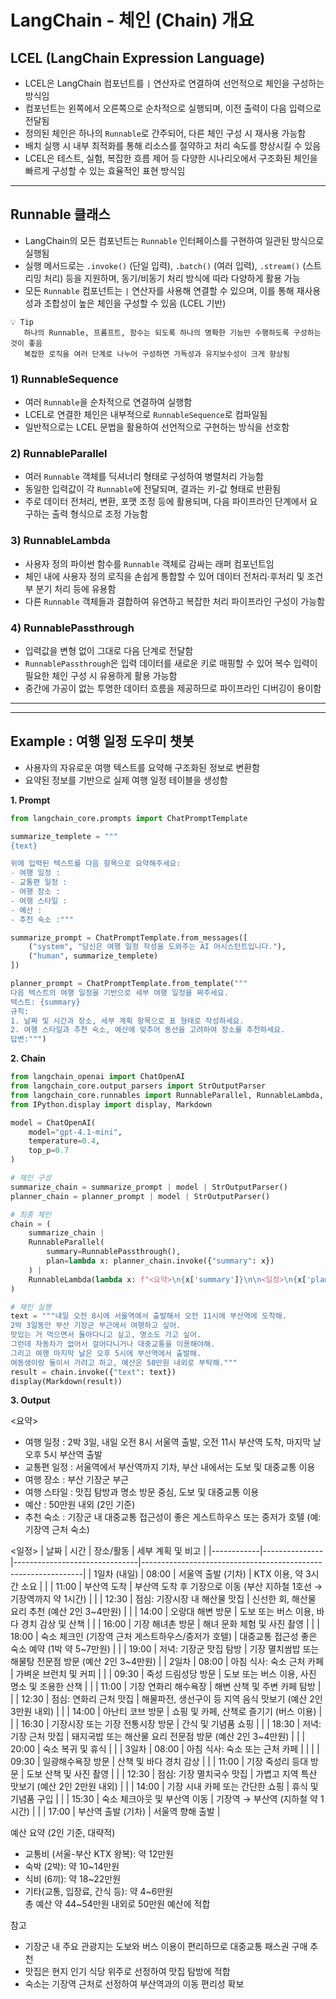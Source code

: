 # LangChain - 체인 (Chain) 개요 

## LCEL (LangChain Expression Language)

- LCEL은 LangChain 컴포넌트를 `|` 연산자로 연결하여 선언적으로 체인을 구성하는 방식임
- 컴포넌트는 왼쪽에서 오른쪽으로 순차적으로 실행되며, 이전 출력이 다음 입력으로 전달됨  
- 정의된 체인은 하나의 `Runnable`로 간주되어, 다른 체인 구성 시 재사용 가능함  
- 배치 실행 시 내부 최적화를 통해 리소스를 절약하고 처리 속도를 향상시킬 수 있음  
- LCEL은 테스트, 실험, 복잡한 흐름 제어 등 다양한 시나리오에서 구조화된 체인을 빠르게 구성할 수 있는 효율적인 표현 방식임

---

## Runnable 클래스

- LangChain의 모든 컴포넌트는 `Runnable` 인터페이스를 구현하여 일관된 방식으로 실행됨  
- 실행 메서드로는 `.invoke()` (단일 입력), `.batch()` (여러 입력), `.stream()` (스트리밍 처리) 등을 지원하며, 동기/비동기 처리 방식에 따라 다양하게 활용 가능  
- 모든 `Runnable` 컴포넌트는 `|` 연산자를 사용해 연결할 수 있으며, 이를 통해 재사용성과 조합성이 높은 체인을 구성할 수 있음 (LCEL 기반)

```
💡 Tip
   하나의 Runnable, 프롬프트, 함수는 되도록 하나의 명확한 기능만 수행하도록 구성하는 것이 좋음
   복잡한 로직을 여러 단계로 나누어 구성하면 가독성과 유지보수성이 크게 향상됨
```


### 1\) RunnableSequence

- 여러 `Runnable`을 순차적으로 연결하여 실행함
- LCEL로 연결한 체인은 내부적으로 `RunnableSequence`로 컴파일됨
- 일반적으로는 LCEL 문법을 활용하여 선언적으로 구현하는 방식을 선호함

### 2\) RunnableParallel

- 여러 `Runnable` 객체를 딕셔너리 형태로 구성하여 병렬처리 가능함
- 동일한 입력값이 각 `Runnable`에 전달되며, 결과는 키-값 형태로 반환됨
- 주로 데이터 전처리, 변환, 포맷 조정 등에 활용되며, 다음 파이프라인 단계에서 요구하는 출력 형식으로 조정 가능함

### 3\) RunnableLambda

- 사용자 정의 파이썬 함수를 `Runnable` 객체로 감싸는 래퍼 컴포넌트임
- 체인 내에 사용자 정의 로직을 손쉽게 통합할 수 있어 데이터 전처리·후처리 및 조건부 분기 처리 등에 유용함
- 다른 `Runnable` 객체들과 결합하여 유연하고 복잡한 처리 파이프라인 구성이 가능함

### 4\) RunnablePassthrough

- 입력값을 변형 없이 그대로 다음 단계로 전달함
- `RunnablePassthrough`은 입력 데이터를 새로운 키로 매핑할 수 있어 복수 입력이 필요한 체인 구성 시 유용하게 활용 가능함
- 중간에 가공이 없는 투명한 데이터 흐름을 제공하므로 파이프라인 디버깅이 용이함

---


---

## Example : 여행 일정 도우미 챗봇

- 사용자의 자유로운 여행 텍스트를 요약해 구조화된 정보로 변환함
- 요약된 정보를 기반으로 실제 여행 일정 테이블을 생성함

**1. Prompt**

```python
from langchain_core.prompts import ChatPromptTemplate

summarize_templete = """
{text}

위에 입력된 텍스트를 다음 항목으로 요약해주세요: 
- 여행 일정 :
- 교통편 일정 :
- 여행 장소 :
- 여행 스타일 :
- 예산 :
- 추천 숙소 :"""

summarize_prompt = ChatPromptTemplate.from_messages([
    ("system", "당신은 여행 일정 작성을 도와주는 AI 어시스턴트입니다."),
    ("human", summarize_templete)
])

planner_prompt = ChatPromptTemplate.from_template("""
다음 텍스트의 여행 일정을 기반으로 세부 여행 일정을 짜주세요.
텍스트: {summary}
규칙:
1. 날짜 및 시간과 장소, 세부 계획 항목으로 표 형태로 작성하세요.
2. 여행 스타일과 추천 숙소, 예산에 맞추어 동선을 고려하여 장소를 추천하세요.
답변:""")
```

**2. Chain**

```python
from langchain_openai import ChatOpenAI
from langchain_core.output_parsers import StrOutputParser
from langchain_core.runnables import RunnableParallel, RunnableLambda, RunnablePassthrough
from IPython.display import display, Markdown

model = ChatOpenAI(
    model="gpt-4.1-mini",
    temperature=0.4,
    top_p=0.7
)

# 체인 구성
summarize_chain = summarize_prompt | model | StrOutputParser()
planner_chain = planner_prompt | model | StrOutputParser()

# 최종 체인
chain = (
    summarize_chain |
    RunnableParallel(
        summary=RunnablePassthrough(),
        plan=lambda x: planner_chain.invoke({"summary": x})
    ) |
    RunnableLambda(lambda x: f"<요약>\n{x['summary']}\n\n<일정>\n{x['plan']}")
)

# 체인 실행
text = """내일 오전 8시에 서울역에서 출발해서 오전 11시에 부산역에 도착해.
2박 3일동안 부산 기장군 부근에서 여행하고 싶어.
맛있는 거 먹으면서 돌아다니고 싶고, 명소도 가고 싶어.
그런데 자동차가 없어서 걸어다니거나 대중교통을 이용해야해.
그리고 여행 마지막 날은 오후 5시에 부산역에서 출발해.
여동생이랑 둘이서 가려고 하고, 예산은 50만원 내외로 부탁해."""
result = chain.invoke({"text": text})
display(Markdown(result))
```

**3. Output**

<요약>
- 여행 일정 : 2박 3일, 내일 오전 8시 서울역 출발, 오전 11시 부산역 도착, 마지막 날 오후 5시 부산역 출발  
- 교통편 일정 : 서울역에서 부산역까지 기차, 부산 내에서는 도보 및 대중교통 이용  
- 여행 장소 : 부산 기장군 부근  
- 여행 스타일 : 맛집 탐방과 명소 방문 중심, 도보 및 대중교통 이용  
- 예산 : 50만원 내외 (2인 기준)  
- 추천 숙소 : 기장군 내 대중교통 접근성이 좋은 게스트하우스 또는 중저가 호텔 (예: 기장역 근처 숙소)

<일정>
| 날짜       | 시간          | 장소/활동                      | 세부 계획 및 비고                                              |
|------------|---------------|-------------------------------|---------------------------------------------------------------|
| 1일차 (내일) | 08:00         | 서울역 출발 (기차)             | KTX 이용, 약 3시간 소요                                       |
|            | 11:00         | 부산역 도착                   | 부산역 도착 후 기장으로 이동 (부산 지하철 1호선 → 기장역까지 약 1시간) |
|            | 12:30         | 점심: 기장시장 내 해산물 맛집 | 신선한 회, 해산물 요리 추천 (예산 2인 3~4만원)                |
|            | 14:00         | 오랑대 해변 방문              | 도보 또는 버스 이용, 바다 경치 감상 및 산책                    |
|            | 16:00         | 기장 해녀촌 방문              | 해녀 문화 체험 및 사진 촬영                                   |
|            | 18:00         | 숙소 체크인 (기장역 근처 게스트하우스/중저가 호텔) | 대중교통 접근성 좋은 숙소 예약 (1박 약 5~7만원)               |
|            | 19:00         | 저녁: 기장군 맛집 탐방        | 기장 멸치쌈밥 또는 해물탕 전문점 방문 (예산 2인 3~4만원)       |
| 2일차      | 08:00         | 아침 식사: 숙소 근처 카페      | 가벼운 브런치 및 커피                                         |
|            | 09:30         | 죽성 드림성당 방문            | 도보 또는 버스 이용, 사진 명소 및 조용한 산책                  |
|            | 11:00         | 기장 연화리 해수욕장          | 해변 산책 및 주변 카페 탐방                                   |
|            | 12:30         | 점심: 연화리 근처 맛집         | 해물파전, 생선구이 등 지역 음식 맛보기 (예산 2인 3만원 내외)   |
|            | 14:00         | 아난티 코브 방문              | 쇼핑 및 카페, 산책로 즐기기 (버스 이용)                        |
|            | 16:30         | 기장시장 또는 기장 전통시장 방문 | 간식 및 기념품 쇼핑                                           |
|            | 18:30         | 저녁: 기장 근처 맛집           | 돼지국밥 또는 해산물 요리 전문점 방문 (예산 2인 3~4만원)       |
|            | 20:00         | 숙소 복귀 및 휴식             |                                                               |
| 3일차      | 08:00         | 아침 식사: 숙소 또는 근처 카페 |                                                               |
|            | 09:30         | 일광해수욕장 방문             | 산책 및 바다 경치 감상                                        |
|            | 11:00         | 기장 죽성리 등대 방문         | 도보 산책 및 사진 촬영                                        |
|            | 12:30         | 점심: 기장 멸치국수 맛집       | 가볍고 지역 특산 맛보기 (예산 2인 2만원 내외)                  |
|            | 14:00         | 기장 시내 카페 또는 간단한 쇼핑 | 휴식 및 기념품 구입                                           |
|            | 15:30         | 숙소 체크아웃 및 부산역 이동   | 기장역 → 부산역 (지하철 약 1시간)                              |
|            | 17:00         | 부산역 출발 (기차)             | 서울역 향해 출발                                              |


예산 요약 (2인 기준, 대략적)
- 교통비 (서울-부산 KTX 왕복): 약 12만원  
- 숙박 (2박): 약 10~14만원  
- 식비 (6끼): 약 18~22만원  
- 기타(교통, 입장료, 간식 등): 약 4~6만원  
총 예산 약 44~54만원 내외로 50만원 예산에 적합

참고
- 기장군 내 주요 관광지는 도보와 버스 이용이 편리하므로 대중교통 패스권 구매 추천  
- 맛집은 현지 인기 식당 위주로 선정하여 맛집 탐방에 적합  
- 숙소는 기장역 근처로 선정하여 부산역과의 이동 편리성 확보
